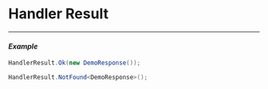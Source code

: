 ﻿# Handler Result

---
#### *Example* 

```csharp
HandlerResult.Ok(new DemoResponse());

HandlerResult.NotFound<DemoResponse>();

```